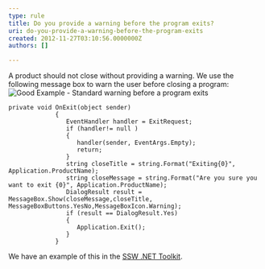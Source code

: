 ```yaml
---
type: rule
title: Do you provide a warning before the program exits?
uri: do-you-provide-a-warning-before-the-program-exits
created: 2012-11-27T03:10:56.0000000Z
authors: []

---
```


A product should not close without providing a warning. We use the following message box to warn the user before closing a program:
 ![ Good Example - Standard warning before a program exits](../assets/CloseWarning.gif)

```
private void OnExit(object sender) 
             { 
                EventHandler handler = ExitRequest; 
                if (handler!= null ) 
                { 
                   handler(sender, EventArgs.Empty);
                   return;
                } 
                string closeTitle = string.Format("Exiting{0}", Application.ProductName);
                string closeMessage = string.Format("Are you sure you want to exit {0}", Application.ProductName);
                DialogResult result = MessageBox.Show(closeMessage,closeTitle, MessageBoxButtons.YesNo,MessageBoxIcon.Warning);
                if (result == DialogResult.Yes)
                { 
                   Application.Exit();
                } 
             }
```


We have an example of this in the [SSW .NET Toolkit](http://www.ssw.com.au/ssw/NETToolkit/).
